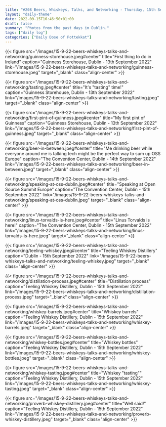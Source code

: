 ```yaml
---
title: "#208 Beers, Whiskeys, Talks, and Networking - Thursday, 15th September 2022"
layout: "daily-theme"
date: 2022-09-15T16:46:50+01:00
draft: false
summary: "Photos from the past days in Dublin."
tags: ["daily log"]
categories: ["Daily Dose of Pottekkat"]
---
```


{{< figure src="/images/15-9-22-beers-whiskeys-talks-and-networking/guinness-storehouse.jpeg#center" title="First thing to do in Ireland" caption="Guinness Storehouse, Dublin - 13th September 2022" link="/images/15-9-22-beers-whiskeys-talks-and-networking/guinness-storehouse.jpeg" target="_blank" class="align-center" >}}

{{< figure src="/images/15-9-22-beers-whiskeys-talks-and-networking/tasting.jpeg#center" title="It's \"tasting\" time!" caption="Guinness Storehouse, Dublin - 13th September 2022" link="/images/15-9-22-beers-whiskeys-talks-and-networking/tasting.jpeg" target="_blank" class="align-center" >}}

{{< figure src="/images/15-9-22-beers-whiskeys-talks-and-networking/first-pint-of-guinness.jpeg#center" title="My first pint of Guinness" caption="Guinness Storehouse, Dublin - 13th September 2022" link="/images/15-9-22-beers-whiskeys-talks-and-networking/first-pint-of-guinness.jpeg" target="_blank" class="align-center" >}}

{{< figure src="/images/15-9-22-beers-whiskeys-talks-and-networking/beer-in-between.jpeg#center" title="Me drinking beer while everyone around me is talking tech might be the perfect way to sum up OSS Europe" caption="The Convention Center, Dublin - 14th September 2022" link="/images/15-9-22-beers-whiskeys-talks-and-networking/beer-in-between.jpeg" target="_blank" class="align-center" >}}

{{< figure src="/images/15-9-22-beers-whiskeys-talks-and-networking/speaking-at-oss-dublin.jpeg#center" title="Speaking at Open Source Summit Europe" caption="The Convention Center, Dublin - 15th September 2022" link="/images/15-9-22-beers-whiskeys-talks-and-networking/speaking-at-oss-dublin.jpeg" target="_blank" class="align-center" >}}

{{< figure src="/images/15-9-22-beers-whiskeys-talks-and-networking/linus-torvalds-is-here.jpeg#center" title="Linus Torvalds is here!" caption="The Convention Center, Dublin - 15th September 2022" link="/images/15-9-22-beers-whiskeys-talks-and-networking/linus-torvalds-is-here.jpeg" target="_blank" class="align-center" >}}

{{< figure src="/images/15-9-22-beers-whiskeys-talks-and-networking/teeling-whiskey.jpeg#center" title="Teeling Whiskey Distillery" caption="Dublin - 15th September 2022" link="/images/15-9-22-beers-whiskeys-talks-and-networking/teeling-whiskey.jpeg" target="_blank" class="align-center" >}}

{{< figure src="/images/15-9-22-beers-whiskeys-talks-and-networking/distillation-process.jpeg#center" title="Distillation process" caption="Teeling Whiskey Distillery, Dublin - 15th September 2022" link="/images/15-9-22-beers-whiskeys-talks-and-networking/distillation-process.jpeg" target="_blank" class="align-center" >}}

{{< figure src="/images/15-9-22-beers-whiskeys-talks-and-networking/whiskey-barrels.jpeg#center" title="Whiskey barrels" caption="Teeling Whiskey Distillery, Dublin - 15th September 2022" link="/images/15-9-22-beers-whiskeys-talks-and-networking/whiskey-barrels.jpeg" target="_blank" class="align-center" >}}

{{< figure src="/images/15-9-22-beers-whiskeys-talks-and-networking/whiskey-bottles.jpeg#center" title="Whiskey bottles" caption="Teeling Whiskey Distillery, Dublin - 15th September 2022" link="/images/15-9-22-beers-whiskeys-talks-and-networking/whiskey-bottles.jpeg" target="_blank" class="align-center" >}}

{{< figure src="/images/15-9-22-beers-whiskeys-talks-and-networking/whiskey-tasting.jpeg#center" title="Whiskey \"tasting\"" caption="Teeling Whiskey Distillery, Dublin - 15th September 2022" link="/images/15-9-22-beers-whiskeys-talks-and-networking/whiskey-tasting.jpeg" target="_blank" class="align-center" >}}

{{< figure src="/images/15-9-22-beers-whiskeys-talks-and-networking/proverb-whiskey-distillery.jpeg#center" title="Well said!" caption="Teeling Whiskey Distillery, Dublin - 15th September 2022" link="/images/15-9-22-beers-whiskeys-talks-and-networking/proverb-whiskey-distillery.jpeg" target="_blank" class="align-center" >}}
